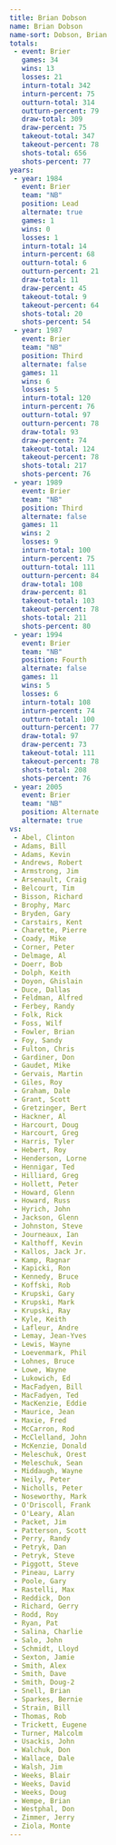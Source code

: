 ```yaml
---
title: Brian Dobson
name: Brian Dobson
name-sort: Dobson, Brian
totals:
 - event: Brier
   games: 34
   wins: 13
   losses: 21
   inturn-total: 342
   inturn-percent: 75
   outturn-total: 314
   outturn-percent: 79
   draw-total: 309
   draw-percent: 75
   takeout-total: 347
   takeout-percent: 78
   shots-total: 656
   shots-percent: 77
years:
 - year: 1984
   event: Brier
   team: "NB"
   position: Lead
   alternate: true
   games: 1
   wins: 0
   losses: 1
   inturn-total: 14
   inturn-percent: 68
   outturn-total: 6
   outturn-percent: 21
   draw-total: 11
   draw-percent: 45
   takeout-total: 9
   takeout-percent: 64
   shots-total: 20
   shots-percent: 54
 - year: 1987
   event: Brier
   team: "NB"
   position: Third
   alternate: false
   games: 11
   wins: 6
   losses: 5
   inturn-total: 120
   inturn-percent: 76
   outturn-total: 97
   outturn-percent: 78
   draw-total: 93
   draw-percent: 74
   takeout-total: 124
   takeout-percent: 78
   shots-total: 217
   shots-percent: 76
 - year: 1989
   event: Brier
   team: "NB"
   position: Third
   alternate: false
   games: 11
   wins: 2
   losses: 9
   inturn-total: 100
   inturn-percent: 75
   outturn-total: 111
   outturn-percent: 84
   draw-total: 108
   draw-percent: 81
   takeout-total: 103
   takeout-percent: 78
   shots-total: 211
   shots-percent: 80
 - year: 1994
   event: Brier
   team: "NB"
   position: Fourth
   alternate: false
   games: 11
   wins: 5
   losses: 6
   inturn-total: 108
   inturn-percent: 74
   outturn-total: 100
   outturn-percent: 77
   draw-total: 97
   draw-percent: 73
   takeout-total: 111
   takeout-percent: 78
   shots-total: 208
   shots-percent: 76
 - year: 2005
   event: Brier
   team: "NB"
   position: Alternate
   alternate: true
vs:
 - Abel, Clinton
 - Adams, Bill
 - Adams, Kevin
 - Andrews, Robert
 - Armstrong, Jim
 - Arsenault, Craig
 - Belcourt, Tim
 - Bisson, Richard
 - Brophy, Marc
 - Bryden, Gary
 - Carstairs, Kent
 - Charette, Pierre
 - Coady, Mike
 - Corner, Peter
 - Delmage, Al
 - Doerr, Bob
 - Dolph, Keith
 - Doyon, Ghislain
 - Duce, Dallas
 - Feldman, Alfred
 - Ferbey, Randy
 - Folk, Rick
 - Foss, Wilf
 - Fowler, Brian
 - Foy, Sandy
 - Fulton, Chris
 - Gardiner, Don
 - Gaudet, Mike
 - Gervais, Martin
 - Giles, Roy
 - Graham, Dale
 - Grant, Scott
 - Gretzinger, Bert
 - Hackner, Al
 - Harcourt, Doug
 - Harcourt, Greg
 - Harris, Tyler
 - Hebert, Roy
 - Henderson, Lorne
 - Hennigar, Ted
 - Hilliard, Greg
 - Hollett, Peter
 - Howard, Glenn
 - Howard, Russ
 - Hyrich, John
 - Jackson, Glenn
 - Johnston, Steve
 - Journeaux, Ian
 - Kalthoff, Kevin
 - Kallos, Jack Jr.
 - Kamp, Ragnar
 - Kapicki, Ron
 - Kennedy, Bruce
 - Koffski, Rob
 - Krupski, Gary
 - Krupski, Mark
 - Krupski, Ray
 - Kyle, Keith
 - Lafleur, Andre
 - Lemay, Jean-Yves
 - Lewis, Wayne
 - Loevenmark, Phil
 - Lohnes, Bruce
 - Lowe, Wayne
 - Lukowich, Ed
 - MacFadyen, Bill
 - MacFadyen, Ted
 - MacKenzie, Eddie
 - Maurice, Jean
 - Maxie, Fred
 - McCarron, Rod
 - McClelland, John
 - McKenzie, Donald
 - Meleschuk, Orest
 - Meleschuk, Sean
 - Middaugh, Wayne
 - Neily, Peter
 - Nicholls, Peter
 - Noseworthy, Mark
 - O'Driscoll, Frank
 - O'Leary, Alan
 - Packet, Jim
 - Patterson, Scott
 - Perry, Randy
 - Petryk, Dan
 - Petryk, Steve
 - Piggott, Steve
 - Pineau, Larry
 - Poole, Gary
 - Rastelli, Max
 - Reddick, Don
 - Richard, Gerry
 - Rodd, Roy
 - Ryan, Pat
 - Salina, Charlie
 - Salo, John
 - Schmidt, Lloyd
 - Sexton, Jamie
 - Smith, Alex
 - Smith, Dave
 - Smith, Doug-2
 - Snell, Brian
 - Sparkes, Bernie
 - Strain, Bill
 - Thomas, Rob
 - Trickett, Eugene
 - Turner, Malcolm
 - Usackis, John
 - Walchuk, Don
 - Wallace, Dale
 - Walsh, Jim
 - Weeks, Blair
 - Weeks, David
 - Weeks, Doug
 - Wempe, Brian
 - Westphal, Don
 - Zimmer, Jerry
 - Ziola, Monte
---
```

